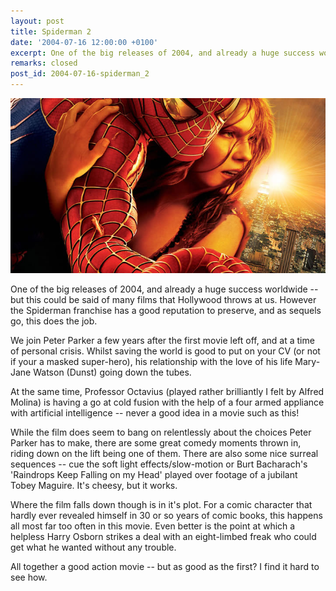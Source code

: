 ```yaml
---
layout: post
title: Spiderman 2
date: '2004-07-16 12:00:00 +0100'
excerpt: One of the big releases of 2004, and already a huge success worldwide. However the Spiderman franchise has a reputation to preserve, so does this do the job?
remarks: closed
post_id: 2004-07-16-spiderman_2
---
```

![Promotional image for Spiderman 2](/assets/images/2004/07/spiderman_2.jpg)

One of the big releases of 2004, and already a huge success worldwide -- but this could be said of many films that Hollywood throws at us. However the Spiderman franchise has a good reputation to preserve, and as sequels go, this does the job.

We join Peter Parker a few years after the first movie left off, and at a time of personal crisis. Whilst saving the world is good to put on your CV (or not if your a masked super-hero), his relationship with the love of his life Mary-Jane Watson (Dunst) going down the tubes.

At the same time, Professor Octavius (played rather brilliantly I felt by Alfred Molina) is having a go at cold fusion with the help of a four armed appliance with artificial intelligence -- never a good idea in a movie such as this!

While the film does seem to bang on relentlessly about the choices Peter Parker has to make, there are some great comedy moments thrown in, riding down on the lift being one of them. There are also some nice surreal sequences -- cue the soft light effects/slow-motion or Burt Bacharach's 'Raindrops Keep Falling on my Head' played over footage of a jubilant Tobey Maguire. It's cheesy, but it works.

Where the film falls down though is in it's plot. For a comic character that hardly ever revealed himself in 30 or so years of comic books, this happens all most far too often in this movie. Even better is the point at which a helpless Harry Osborn strikes a deal with an eight-limbed freak who could get what he wanted without any trouble.

All together a good action movie -- but as good as the first? I find it hard to see how.